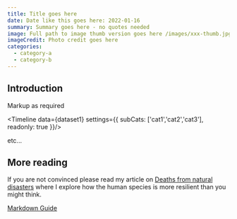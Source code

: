 ```yaml
---
title: Title goes here
date: Date like this goes here: 2022-01-16
summary: Summary goes here - no quotes needed
image: Full path to image thumb version goes here /images/xxx-thumb.jpg
imageCredit: Photo credit goes here
categories: 
  - category-a
  - category-b
---
```


<!-- Optional sections when using timeline component -->

<script context="module">
    import Utils from "$lib/Utils.js"
    export const load = async ({ fetch }) => {
        return {
            props: {
                dataset1: await Utils.fetchDataset( fetch, 'dataset1'), 
                // etc as required
            }
        }
    }
</script>

<script>
    import Timeline from '$lib/components/Timeline.svelte'
    export let dataset1
    // etc as required
</script>

<!-- Start with level two headings -->
## Introduction

Markup as required

<Timeline
    data={dataset1}
    settings={{
        subCats: ['cat1','cat2','cat3'],
        readonly: true
    }}/>

etc...



## More reading

If you are not convinced please read my article on [Deaths from natural disasters](/blog/2022/deaths-from-natural-disasters) where I explore how the human species is more resilient than you might think.

[Markdown Guide](https://www.markdownguide.org/cheat-sheet)